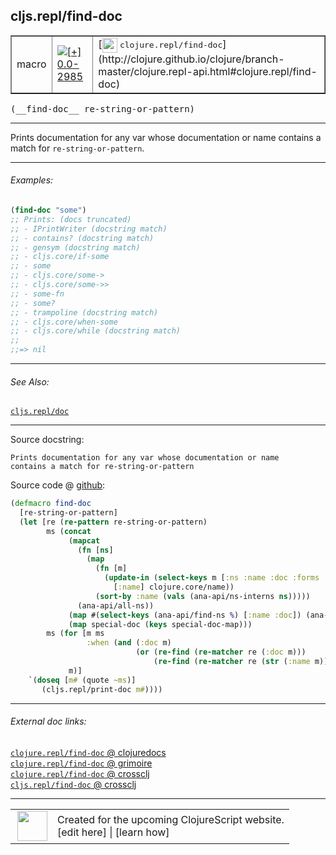 ## cljs.repl/find-doc



 <table border="1">
<tr>
<td>macro</td>
<td><a href="https://github.com/cljsinfo/cljs-api-docs/tree/0.0-2985"><img valign="middle" alt="[+] 0.0-2985" title="Added in 0.0-2985" src="https://img.shields.io/badge/+-0.0--2985-lightgrey.svg"></a> </td>
<td>
[<img height="24px" valign="middle" src="http://i.imgur.com/1GjPKvB.png"> <samp>clojure.repl/find-doc</samp>](http://clojure.github.io/clojure/branch-master/clojure.repl-api.html#clojure.repl/find-doc)
</td>
</tr>
</table>


 <samp>
(__find-doc__ re-string-or-pattern)<br>
</samp>

---

Prints documentation for any var whose documentation or name
contains a match for `re-string-or-pattern`.

---

###### Examples:

```clj
(find-doc "some")
;; Prints: (docs truncated)
;; - IPrintWriter (docstring match)
;; - contains? (docstring match)
;; - gensym (docstring match)
;; - cljs.core/if-some
;; - some
;; - cljs.core/some->
;; - cljs.core/some->>
;; - some-fn
;; - some?
;; - trampoline (docstring match)
;; - cljs.core/when-some
;; - cljs.core/while (docstring match)
;;
;;=> nil
```

---

###### See Also:

[`cljs.repl/doc`](cljs.repl_doc.md)<br>

---


Source docstring:

```
Prints documentation for any var whose documentation or name
contains a match for re-string-or-pattern
```


Source code @ [github](https://github.com/clojure/clojurescript/blob/r3196/src/clj/cljs/repl.clj#L1084-L1106):

```clj
(defmacro find-doc
  [re-string-or-pattern]
  (let [re (re-pattern re-string-or-pattern)
        ms (concat
             (mapcat
               (fn [ns]
                 (map
                   (fn [m]
                     (update-in (select-keys m [:ns :name :doc :forms :arglists :macro :url])
                       [:name] clojure.core/name))
                   (sort-by :name (vals (ana-api/ns-interns ns)))))
               (ana-api/all-ns))
             (map #(select-keys (ana-api/find-ns %) [:name :doc]) (ana-api/all-ns))
             (map special-doc (keys special-doc-map)))
        ms (for [m ms
                 :when (and (:doc m)
                            (or (re-find (re-matcher re (:doc m)))
                                (re-find (re-matcher re (str (:name m))))))]
             m)]
    `(doseq [m# (quote ~ms)]
       (cljs.repl/print-doc m#))))
```

<!--
Repo - tag - source tree - lines:

 <pre>
clojurescript @ r3196
└── src
    └── clj
        └── cljs
            └── <ins>[repl.clj:1084-1106](https://github.com/clojure/clojurescript/blob/r3196/src/clj/cljs/repl.clj#L1084-L1106)</ins>
</pre>

-->

---



###### External doc links:

[`clojure.repl/find-doc` @ clojuredocs](http://clojuredocs.org/clojure.repl/find-doc)<br>
[`clojure.repl/find-doc` @ grimoire](http://conj.io/store/v1/org.clojure/clojure/1.7.0-beta3/clj/clojure.repl/find-doc/)<br>
[`clojure.repl/find-doc` @ crossclj](http://crossclj.info/fun/clojure.repl/find-doc.html)<br>
[`cljs.repl/find-doc` @ crossclj](http://crossclj.info/fun/cljs.repl/find-doc.html)<br>

---

 <table>
<tr><td>
<img valign="middle" align="right" width="48px" src="http://i.imgur.com/Hi20huC.png">
</td><td>
Created for the upcoming ClojureScript website.<br>
[edit here] | [learn how]
</td></tr></table>

[edit here]:https://github.com/cljsinfo/cljs-api-docs/blob/master/cljsdoc/cljs.repl_find-doc.cljsdoc
[learn how]:https://github.com/cljsinfo/cljs-api-docs/wiki/cljsdoc-files

<!--

This information was too distracting to show to readers, but I'll leave it
commented here since it is helpful to:

- pretty-print the data used to generate this document
- and show how to retrieve that data



The API data for this symbol:

```clj
{:description "Prints documentation for any var whose documentation or name\ncontains a match for `re-string-or-pattern`.",
 :ns "cljs.repl",
 :name "find-doc",
 :signature ["[re-string-or-pattern]"],
 :history [["+" "0.0-2985"]],
 :type "macro",
 :related ["cljs.repl/doc"],
 :full-name-encode "cljs.repl_find-doc",
 :source {:code "(defmacro find-doc\n  [re-string-or-pattern]\n  (let [re (re-pattern re-string-or-pattern)\n        ms (concat\n             (mapcat\n               (fn [ns]\n                 (map\n                   (fn [m]\n                     (update-in (select-keys m [:ns :name :doc :forms :arglists :macro :url])\n                       [:name] clojure.core/name))\n                   (sort-by :name (vals (ana-api/ns-interns ns)))))\n               (ana-api/all-ns))\n             (map #(select-keys (ana-api/find-ns %) [:name :doc]) (ana-api/all-ns))\n             (map special-doc (keys special-doc-map)))\n        ms (for [m ms\n                 :when (and (:doc m)\n                            (or (re-find (re-matcher re (:doc m)))\n                                (re-find (re-matcher re (str (:name m))))))]\n             m)]\n    `(doseq [m# (quote ~ms)]\n       (cljs.repl/print-doc m#))))",
          :title "Source code",
          :repo "clojurescript",
          :tag "r3196",
          :filename "src/clj/cljs/repl.clj",
          :lines [1084 1106]},
 :examples [{:id "50ec43",
             :content "```clj\n(find-doc \"some\")\n;; Prints: (docs truncated)\n;; - IPrintWriter (docstring match)\n;; - contains? (docstring match)\n;; - gensym (docstring match)\n;; - cljs.core/if-some\n;; - some\n;; - cljs.core/some->\n;; - cljs.core/some->>\n;; - some-fn\n;; - some?\n;; - trampoline (docstring match)\n;; - cljs.core/when-some\n;; - cljs.core/while (docstring match)\n;;\n;;=> nil\n```"}],
 :full-name "cljs.repl/find-doc",
 :clj-symbol "clojure.repl/find-doc",
 :docstring "Prints documentation for any var whose documentation or name\ncontains a match for re-string-or-pattern"}

```

Retrieve the API data for this symbol:

```clj
;; from Clojure REPL
(require '[clojure.edn :as edn])
(-> (slurp "https://raw.githubusercontent.com/cljsinfo/cljs-api-docs/catalog/cljs-api.edn")
    (edn/read-string)
    (get-in [:symbols "cljs.repl/find-doc"]))
```

-->
